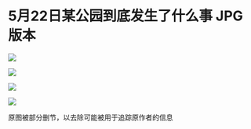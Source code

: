 # 5月22日某公园到底发生了什么事 JPG版本

![](/screen0.jpg)

![](https://github.com/whomads/Dao_Di_Fa_Sheng_Le_Shen_Me_Shi-JPG/blob/main/screen2.jpg)

![](https://github.com/whomads/Dao_Di_Fa_Sheng_Le_Shen_Me_Shi-JPG/blob/main/screen3.jpg)

![](https://github.com/whomads/Dao_Di_Fa_Sheng_Le_Shen_Me_Shi-JPG/blob/main/screen4.jpg)

原图被部分删节，以去除可能被用于追踪原作者的信息
